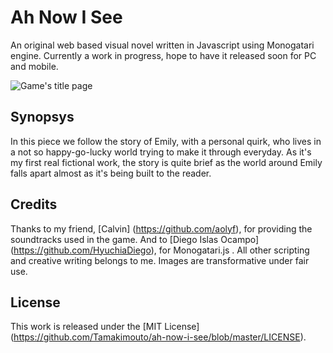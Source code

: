 # Ah Now I See
An original web based visual novel written in Javascript using Monogatari engine.
Currently a work in progress, hope to have it released soon for PC and mobile.

![Game's title page](https://raw.githubusercontent.com/Tamakimouto/Tamakimouto.github.io/pixel/img/resource/anis_preview.png)

## Synopsys
In this piece we follow the story of Emily, with a personal quirk, who lives
in a not so happy-go-lucky world trying to make it through everyday. As it's my
first real fictional work, the story is quite brief as the world around Emily
falls apart almost as it's being built to the reader.

## Credits
Thanks to my friend, [Calvin] (https://github.com/aolyf), for providing the soundtracks used in the game. And to
[Diego Islas Ocampo] (https://github.com/HyuchiaDiego), for Monogatari.js . All other scripting and creative writing
belongs to me. Images are transformative under fair use.

## License
This work is released under the [MIT License] (https://github.com/Tamakimouto/ah-now-i-see/blob/master/LICENSE).
